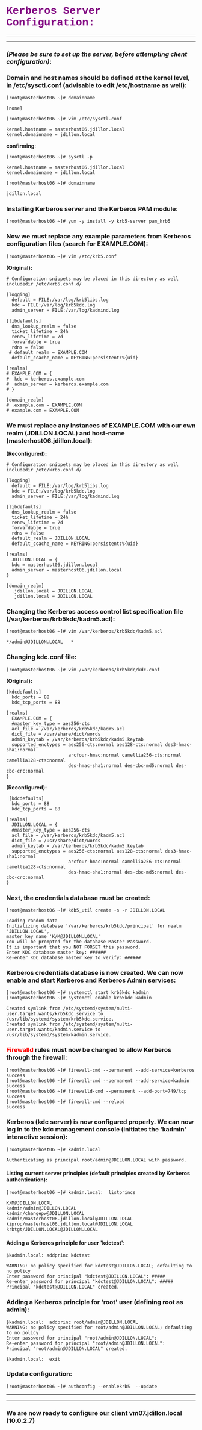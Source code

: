 # **<span style='color:purple;font-family:Courier'>Kerberos Server Configuration:</span>**
<hr><hr>

### <em>(Please be sure to set up the server, before attempting client configuration)</em>:

### Domain and host names should be defined at the kernel level, in /etc/sysctl.conf (advisable to edit /etc/hostname as well):

`[root@masterhost06 ~]# domainname`

```
[none]
```

`[root@masterhost06 ~]# vim /etc/sysctl.conf`

```
kernel.hostname = masterhost06.jdillon.local
kernel.domainname = jdillon.local
```
**confirming**:

`[root@masterhost06 ~]# sysctl -p`

```
kernel.hostname = masterhost06.jdillon.local
kernel.domainname = jdillon.local
```

`[root@masterhost06 ~]# domainname`

```
jdillon.local
```

### Installing Kerberos server and the Kerberos PAM module:

`[root@masterhost06 ~]# yum -y install -y krb5-server pam_krb5`

### Now we must replace any example parameters from Kerberos configuration files (search for EXAMPLE.COM):

`[root@masterhost06 ~]# vim /etc/krb5.conf`

**(Original):**
  
```
# Configuration snippets may be placed in this directory as well
includedir /etc/krb5.conf.d/

[logging]
  default = FILE:/var/log/krb5libs.log
  kdc = FILE:/var/log/krb5kdc.log
  admin_server = FILE:/var/log/kadmind.log

[libdefaults]
  dns_lookup_realm = false
  ticket_lifetime = 24h
  renew_lifetime = 7d
  forwardable = true
  rdns = false
 # default_realm = EXAMPLE.COM
  default_ccache_name = KEYRING:persistent:%{uid}

[realms]
# EXAMPLE.COM = {
#  kdc = kerberos.example.com
#  admin_server = kerberos.example.com
# }

[domain_realm]
# .example.com = EXAMPLE.COM
# example.com = EXAMPLE.COM
```

### We must replace any instances of EXAMPLE.COM with our own realm (JDILLON.LOCAL) and host-name (masterhost06.jdillon.local):

**(Reconfigured):**
 
```
# Configuration snippets may be placed in this directory as well
includedir /etc/krb5.conf.d/

[logging]
  default = FILE:/var/log/krb5libs.log
  kdc = FILE:/var/log/krb5kdc.log
  admin_server = FILE:/var/log/kadmind.log

[libdefaults]
  dns_lookup_realm = false
  ticket_lifetime = 24h
  renew_lifetime = 7d
  forwardable = true
  rdns = false
  default_realm = JDILLON.LOCAL
  default_ccache_name = KEYRING:persistent:%{uid}

[realms]
  JDILLON.LOCAL = {
  kdc = masterhost06.jdillon.local
  admin_server = masterhost06.jdillon.local
}

[domain_realm]
  .jdillon.local = JDILLON.LOCAL
   jdillon.local = JDILLON.LOCAL
```

### Changing the Kerberos access control list specification file (/var/kerberos/krb5kdc/kadm5.acl):

`[root@masterhost06 ~]# vim /var/kerberos/krb5kdc/kadm5.acl`

```
*/admin@JDILLON.LOCAL   *
```

### Changing kdc.conf file:

`[root@masterhost06 ~]# vim /var/kerberos/krb5kdc/kdc.conf`

**(Original):**

```
[kdcdefaults]
  kdc_ports = 88
  kdc_tcp_ports = 88

[realms]
  EXAMPLE.COM = {
  #master_key_type = aes256-cts
  acl_file = /var/kerberos/krb5kdc/kadm5.acl
  dict_file = /usr/share/dict/words
  admin_keytab = /var/kerberos/krb5kdc/kadm5.keytab
  supported_enctypes = aes256-cts:normal aes128-cts:normal des3-hmac-sha1:normal 
                       arcfour-hmac:normal camellia256-cts:normal camellia128-cts:normal 
                       des-hmac-sha1:normal des-cbc-md5:normal des-cbc-crc:normal
}
```
**(Reconfigured):**

```
 [kdcdefaults]
  kdc_ports = 88
  kdc_tcp_ports = 88

[realms]
  JDILLON.LOCAL = {
  #master_key_type = aes256-cts
  acl_file = /var/kerberos/krb5kdc/kadm5.acl
  dict_file = /usr/share/dict/words
  admin_keytab = /var/kerberos/krb5kdc/kadm5.keytab
  supported_enctypes = aes256-cts:normal aes128-cts:normal des3-hmac-sha1:normal 
                       arcfour-hmac:normal camellia256-cts:normal camellia128-cts:normal 
                       des-hmac-sha1:normal des-cbc-md5:normal des-cbc-crc:normal
} 
```

### Next, the credentials database must be created:

`[root@masterhost06 ~]# kdb5_util create -s -r JDILLON.LOCAL`

```
Loading random data
Initializing database '/var/kerberos/krb5kdc/principal' for realm 'JDILLON.LOCAL',
master key name 'K/M@JDILLON.LOCAL'
You will be prompted for the database Master Password.
It is important that you NOT FORGET this password.
Enter KDC database master key: ######
Re-enter KDC database master key to verify: ######
```

### Kerberos credentials database is now created.  We can now enable and start Kerberos and Kerberos Admin services:

```
[root@masterhost06 ~]# systemctl start krb5kdc kadmin
[root@masterhost06 ~]# systemctl enable krb5kdc kadmin
```

```
Created symlink from /etc/systemd/system/multi-user.target.wants/krb5kdc.service to /usr/lib/systemd/system/krb5kdc.service.
Created symlink from /etc/systemd/system/multi-user.target.wants/kadmin.service to /usr/lib/systemd/system/kadmin.service.
```


### <span style="color:red">Firewalld</span> rules must now be changed to allow Kerberos through the firewall:

```
[root@masterhost06 ~]# firewall-cmd --permanent --add-service=kerberos
success
[root@masterhost06 ~]# firewall-cmd --permanent --add-service=kadmin
success
[root@masterhost06 ~]# firewalld-cmd --permanent --add-port=749/tcp
success
[root@masterhost06 ~]# firewall-cmd --reload
success
```

### Kerberos (kdc server) is now configured properly.  We can now log in to the kdc management console (initiates the 'kadmin' interactive session):

`[root@masterhost06 ~]# kadmin.local`

```
Authenticating as principal root/admin@JDILLON.LOCAL with password.
```

#### Listing current server principles (default principles created by Kerberos authentication):

`[root@masterhost06 ~]# kadmin.local:  listprincs`

```
K/M@JDILLON.LOCAL
kadmin/admin@JDILLON.LOCAL
kadmin/changepw@JDILLON.LOCAL
kadmin/masterhost06.jdillon.local@JDILLON.LOCAL
kiprop/masterhost06.jdillon.local@JDILLON.LOCAL
krbtgt/JDILLON.LOCAL@JDILLON.LOCAL
```

#### Adding a Kerberos principle for user 'kdctest':

`$kadmin.local: addprinc kdctest`

```
WARNING: no policy specified for kdctest@JDILLON.LOCAL; defaulting to no policy
Enter password for principal "kdctest@JDILLON.LOCAL": #####
Re-enter password for principal "kdctest@JDILLON.LOCAL": #####
Principal "kdctest@JDILLON.LOCAL" created.
```

### Adding a Kerberos principle for 'root' user (defining root as admin):

```
$kadmin.local:  addprinc root/admin@JDILLON.LOCAL
WARNING: no policy specified for root/admin@JDILLON.LOCAL; defaulting to no policy
Enter password for principal "root/admin@JDILLON.LOCAL":
Re-enter password for principal "root/admin@JDILLON.LOCAL":
Principal "root/admin@JDILLON.LOCAL" created.
```

`$kadmin.local:  exit`

### Update configuration:

`[root@masterhost06 ~]# authconfig --enablekrb5  --update`

<hr><hr>

### We are now ready to configure [our client](KDC_Client_Config) vm07.jdillon.local (10.0.2.7)


